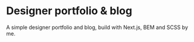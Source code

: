 # Designer portfolio & blog
A simple designer portfolio and blog, build with Next.js, BEM and SCSS by me.